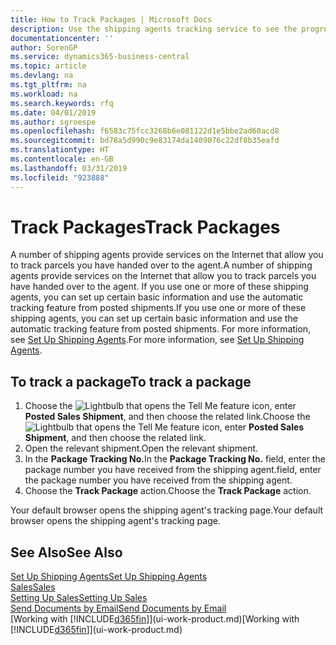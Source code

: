 ```yaml
---
title: How to Track Packages | Microsoft Docs
description: Use the shipping agents tracking service to see the progress of a delivery.
documentationcenter: ''
author: SorenGP
ms.service: dynamics365-business-central
ms.topic: article
ms.devlang: na
ms.tgt_pltfrm: na
ms.workload: na
ms.search.keywords: rfq
ms.date: 04/01/2019
ms.author: sgroespe
ms.openlocfilehash: f6583c75fcc3268b6e081122d1e5bbe2ad60acd8
ms.sourcegitcommit: bd78a5d990c9e83174da1409076c22df8b35eafd
ms.translationtype: HT
ms.contentlocale: en-GB
ms.lasthandoff: 03/31/2019
ms.locfileid: "923888"
---
```

# <a name="track-packages"></a><span data-ttu-id="9c78a-103">Track Packages</span><span class="sxs-lookup"><span data-stu-id="9c78a-103">Track Packages</span></span>
<span data-ttu-id="9c78a-104">A number of shipping agents provide services on the Internet that allow you to track parcels you have handed over to the agent.</span><span class="sxs-lookup"><span data-stu-id="9c78a-104">A number of shipping agents provide services on the Internet that allow you to track parcels you have handed over to the agent.</span></span> <span data-ttu-id="9c78a-105">If you use one or more of these shipping agents, you can set up certain basic information and use the automatic tracking feature from posted shipments.</span><span class="sxs-lookup"><span data-stu-id="9c78a-105">If you use one or more of these shipping agents, you can set up certain basic information and use the automatic tracking feature from posted shipments.</span></span> <span data-ttu-id="9c78a-106">For more information, see [Set Up Shipping Agents](sales-how-to-set-up-shipping-agents.md).</span><span class="sxs-lookup"><span data-stu-id="9c78a-106">For more information, see [Set Up Shipping Agents](sales-how-to-set-up-shipping-agents.md).</span></span>  

## <a name="to-track-a-package"></a><span data-ttu-id="9c78a-107">To track a package</span><span class="sxs-lookup"><span data-stu-id="9c78a-107">To track a package</span></span>
1. <span data-ttu-id="9c78a-108">Choose the ![Lightbulb that opens the Tell Me feature](media/ui-search/search_small.png "Tell me what you want to do") icon, enter **Posted Sales Shipment**, and then choose the related link.</span><span class="sxs-lookup"><span data-stu-id="9c78a-108">Choose the ![Lightbulb that opens the Tell Me feature](media/ui-search/search_small.png "Tell me what you want to do") icon, enter **Posted Sales Shipment**, and then choose the related link.</span></span>
2. <span data-ttu-id="9c78a-109">Open the relevant shipment.</span><span class="sxs-lookup"><span data-stu-id="9c78a-109">Open the relevant shipment.</span></span>
3. <span data-ttu-id="9c78a-110">In the **Package Tracking No.**</span><span class="sxs-lookup"><span data-stu-id="9c78a-110">In the **Package Tracking No.**</span></span> <span data-ttu-id="9c78a-111">field, enter the package number you have received from the shipping agent.</span><span class="sxs-lookup"><span data-stu-id="9c78a-111">field, enter the package number you have received from the shipping agent.</span></span>
4. <span data-ttu-id="9c78a-112">Choose the **Track Package** action.</span><span class="sxs-lookup"><span data-stu-id="9c78a-112">Choose the **Track Package** action.</span></span>

<span data-ttu-id="9c78a-113">Your default browser opens the shipping agent's tracking page.</span><span class="sxs-lookup"><span data-stu-id="9c78a-113">Your default browser opens the shipping agent's tracking page.</span></span>

## <a name="see-also"></a><span data-ttu-id="9c78a-114">See Also</span><span class="sxs-lookup"><span data-stu-id="9c78a-114">See Also</span></span>
[<span data-ttu-id="9c78a-115">Set Up Shipping Agents</span><span class="sxs-lookup"><span data-stu-id="9c78a-115">Set Up Shipping Agents</span></span>](sales-how-to-set-up-shipping-agents.md)  
[<span data-ttu-id="9c78a-116">Sales</span><span class="sxs-lookup"><span data-stu-id="9c78a-116">Sales</span></span>](sales-manage-sales.md)  
[<span data-ttu-id="9c78a-117">Setting Up Sales</span><span class="sxs-lookup"><span data-stu-id="9c78a-117">Setting Up Sales</span></span>](sales-setup-sales.md)  
[<span data-ttu-id="9c78a-118">Send Documents by Email</span><span class="sxs-lookup"><span data-stu-id="9c78a-118">Send Documents by Email</span></span>](ui-how-send-documents-email.md)  
<span data-ttu-id="9c78a-119">[Working with [!INCLUDE[d365fin](includes/d365fin_md.md)]](ui-work-product.md)</span><span class="sxs-lookup"><span data-stu-id="9c78a-119">[Working with [!INCLUDE[d365fin](includes/d365fin_md.md)]](ui-work-product.md)</span></span>
